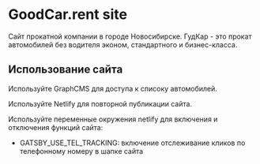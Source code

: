 # GoodCar.rent site

Сайт прокатной компании в городе Новосибирске. ГудКар - это прокат автомобилей без водителя эконом, стандартного и бизнес-класса.

## Использование сайта

Используйте GraphCMS для доступа к списоку автомобилей.

Используйте Netlify для повторной публикации сайта.

Используйте переменные окружения netlify для включения и отключения функций сайта: 

* GATSBY_USE_TEL_TRACKING: включение отслеживание кликов по телефонному номеру в шапке сайта
